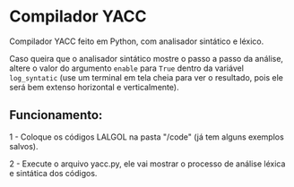 # Compilador YACC
Compilador YACC feito em Python, com analisador sintático e léxico.

Caso queira que o analisador sintático mostre o passo a passo da análise, altere o valor do argumento `enable` para `True` dentro da variável `log_syntatic` (use um terminal em tela cheia para ver o resultado, pois ele será bem extenso horizontal e verticalmente). 

## Funcionamento:
1 - Coloque os códigos LALGOL na pasta "/code" (já tem alguns exemplos salvos).

2 - Execute o arquivo yacc.py, ele vai mostrar o processo de análise léxica e sintática dos códigos.
